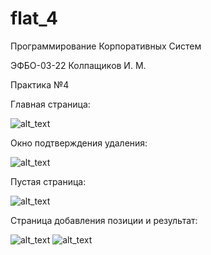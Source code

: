 # flat_4

Программирование Корпоративных Систем

ЭФБО-03-22 Колпащиков И. М.

Практика №4

Главная страница:

![alt_text](https://github.com/RogaJedi/flat_3/blob/flat_4/mainp.png)

Окно подтверждения удаления:

![alt_text](https://github.com/RogaJedi/flat_3/blob/flat_4/deletew.png)

Пустая страница:

![alt_text](https://github.com/RogaJedi/flat_3/blob/flat_4/emptyp.png)

Страница добавления позиции и  результат:

![alt_text](https://github.com/RogaJedi/flat_3/blob/flat_4/addp1.png)
![alt_text](https://github.com/RogaJedi/flat_3/blob/flat_4/addp2.png)



